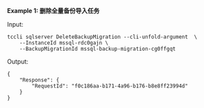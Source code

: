 **Example 1: 删除全量备份导入任务**



Input: 

```
tccli sqlserver DeleteBackupMigration --cli-unfold-argument  \
    --InstanceId mssql-rdc0gajn \
    --BackupMigrationId mssql-backup-migration-cg0ffgqt
```

Output: 
```
{
    "Response": {
        "RequestId": "f0c186aa-b171-4a96-b176-b8e8ff23994d"
    }
}
```

